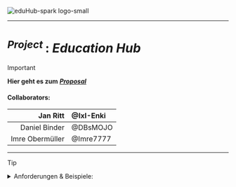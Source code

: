 <!-------------------------------------------------------------------------------------------------------------------------------------       
    📕Cheatsheets:     https://github.com/skills  
    📙Get started:     https://docs.github.com/en/get-started  
    📗Quickstart:      https://docs.github.com/en/get-started/writing-on-github/getting-started-with-writing-and-formatting-on-github/quickstart-for-writing-on-github  
    📘Basic Syntax:    https://docs.github.com/en/get-started/writing-on-github/getting-started-with-writing-and-formatting-on-github/basic-writing-and-formatting-syntax  
--------------------------------------------------------------------------------------------------------------------------------------->

![eduHub-spark logo-small](https://github.com/IxI-Enki/Uebung-syp-002/assets/138018029/15d1b3b7-2ff6-469d-92f3-a94166041a44)

---

# <sup> *Project* </sup> : ***Education Hub***  

> [!IMPORTANT]
> **Hier geht es zum** [ ***Proposal*** ](https://github.com/IxI-Enki/Uebung-syp-002/blob/main/EducationHub.md)  
>
> #### **Collaborators:**  
>     
>   | Jan Ritt | @IxI-Enki |
>   | ---: | :--- |
>   | Daniel Binder | @DBsMOJO |
>   | Imre Obermüller | @Imre7777 |  

---

> [!TIP]
> <details><summary> Anforderungen & Beispiele: </summary>  
>  <sub> Hinweise für das Team </sub>  
>
>  **General Things to Think About:**  [GeneralOverviewOfAProposal](https://github.com/IxI-Enki/Uebung-syp-002/blob/main/Notes_Project-Proposal/GeneralOverviewOfAProposal.pdf)  
>  
>  **Things to Work on:**  [TasksToDoForAProposal](https://github.com/IxI-Enki/Uebung-syp-002/blob/main/Notes_Project-Proposal/TasksToDoForAProposal.pdf)  
>  
>  **Example Proposal:**  [ExampleProposal](https://github.com/IxI-Enki/Uebung-syp-002/blob/main/Notes_Project-Proposal/ExampleProposal.pdf)  
</details>  


